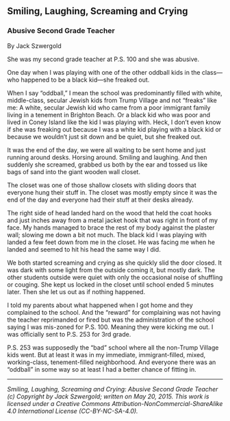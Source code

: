 ## Smiling, Laughing, Screaming and Crying
### Abusive Second Grade Teacher

By Jack Szwergold

She was my second grade teacher at P.S. 100 and she was abusive.

One day when I was playing with one of the other oddball kids in the class—who happened to be a black kid—she freaked out.

When I say “oddball,” I mean the school was predominantly filled with white, middle-class, secular Jewish kids from Trump Village and not “freaks” like me: A white, secular Jewish kid who came from a poor immigrant family living in a tenement in Brighton Beach. Or a black kid who was poor and lived in Coney Island like the kid I was playing with. Heck, I don’t even know if she was freaking out because I was a white kid playing with a black kid or because we wouldn’t just sit down and be quiet, but she freaked out.

It was the end of the day, we were all waiting to be sent home and just running around desks. Horsing around. Smiling and laughing. And then suddenly she screamed, grabbed us both by the ear and tossed us like bags of sand into the giant wooden wall closet.

The closet was one of those shallow closets with sliding doors that everyone hung their stuff in. The closet was mostly empty since it was the end of the day and everyone had their stuff at their desks already.

The right side of head landed hard on the wood that held the coat hooks and just inches away from a metal jacket hook that was right in front of my face. My hands managed to brace the rest of my body against the plaster wall; slowing me down a bit not much. The black kid I was playing with landed a few feet down from me in the closet. He was facing me when he landed and seemed to hit his head the same way I did.

We both started screaming and crying as she quickly slid the door closed. It was dark with some light from the outside coming it, but mostly dark. The other students outside were quiet with only the occasional noise of shuffling or couging. She kept us locked in the closet until school ended 5 minutes later. Then she let us out as if nothing happened.

I told my parents about what happened when I got home and they complained to the school. And the “reward” for complaining was not having the teacher reprimanded or fired but was the administration of the school saying I was mis-zoned for P.S. 100. Meaning they were kicking me out. I was officially sent to P.S. 253 for 3rd grade.

P.S. 253 was supposedly the “bad” school where all the non-Trump Village kids went. But at least it was in my immediate, immigrant-filled, mixed, working-class, tenement-filled neighborhood. And everyone there was an “oddball” in some way so at least I had a better chance of fitting in.

***

*Smiling, Laughing, Screaming and Crying: Abusive Second Grade Teacher (c) Copyright by Jack Szwergold; written on May 20, 2015. This work is licensed under a Creative Commons Attribution-NonCommercial-ShareAlike 4.0 International License (CC-BY-NC-SA-4.0).*